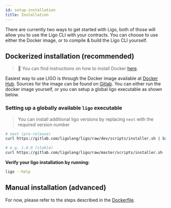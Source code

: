 ```yaml
---
id: setup-installation
title: Installation
---
```


There are currently two ways to get started with Ligo, both of those will allow you to use the Ligo CLI with your contracts. You can choose to use either the Docker image, or to compile & build the Ligo CLI yourself.

## Dockerized installation (recommended)

> 🐳 You can find instructions on how to install Docker [here](https://docs.docker.com/install/).

Easiest way to use LIGO is through the Docker image available at [Docker Hub](https://hub.docker.com/r/ligolang/ligo). Sources for the image can be found on [Gitlab](https://gitlab.com/ligolang/ligo/blob/master/docker/Dockerfile).
You can either run the docker image yourself, or you can setup a global ligo executable as shown below.

### Setting up a globally available `ligo` executable

> You can install additional ligo versions by replacing `next` with the required version number

```zsh
# next (pre-release)
curl https://gitlab.com/ligolang/ligo/raw/dev/scripts/installer.sh | bash -s "next"

# e.g. 1.0.0 (stable)
curl https://gitlab.com/ligolang/ligo/raw/master/scripts/installer.sh | bash -s "1.0.0"
```

**Verify your ligo installation by running:**
```zsh
ligo --help
```


## Manual installation (advanced)

For now, please refer to the steps described in the [Dockerfile](https://gitlab.com/ligolang/ligo/blob/master/docker/Dockerfile).



